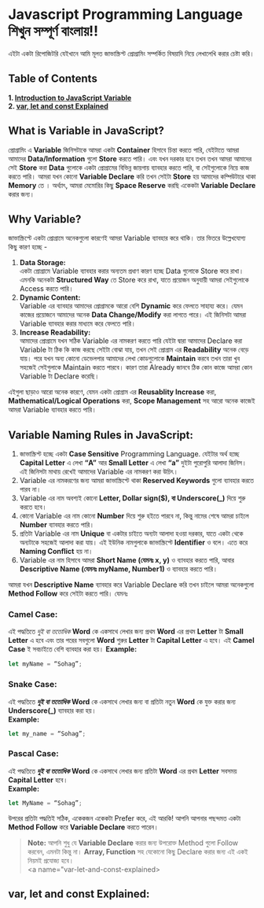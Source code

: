 # Javascript Programming Language শিখুন সম্পূর্ণ বাংলায়!!
এইটা একটা রিপোজিটরি যেইখানে আমি মূলত জাভাস্ক্রিপ্ট প্রোগ্রামিং সম্পর্কিত বিষয়াদি নিয়ে লেখালেখি করার চেষ্টা করি। <br>
## Table of Contents
**1. [Introduction to JavaScript Variable](#introduction-to-js-variable)** </br>
**2. [var, let and const Explained](#var-let-and-const-explained)**

<a name = "introduction-to-js-variable"> </a>
## What is Variable in JavaScript?
প্রোগ্রামিং এ **Variable** জিনিসটাকে আমরা একটা **Container** হিসাবে চিন্তা করতে পারি, যেইটাতে আমরা আমাদের **Data/Information** গুলো **Store** করতে পারি। এবং যখন দরকার হবে তখন তখন আমরা আমাদের সেই **Store** করা **Data** গুলোকে একটা প্রোগ্রামের বিভিন্ন জায়গায় ব্যাবহার করতে পারি, বা সেইগুলোকে নিয়ে কাজ  করতে পারি।
আমরা যখন কোনো **Variable Declare** করি তখন সেইটা **Store** হয় আমাদের কম্পিউটারে থাকা **Memory** তে । অর্থ্যাৎ, আমরা মেমোরির কিছু **Space Reserve** করছি একেকটা **Variable Declare** করার জন্য।
## Why Variable?
জাভাস্ক্রিপ্টে একটা প্রোগ্রামে অনেকগুলো কারণেই আমরা Variable ব্যাবহার করে থাকি। তার ভিতরে উল্লেখযোগ্য কিছু কারণ হচ্ছে -</br>
1. **Data Storage:** </br>
  একটা প্রোগ্রামে Variable ব্যাবহার করার অন্যতম প্রধাণ কারণ হচ্ছে Data গুলোকে Store করে রাখা। এমনকি অনেকটা **Structured Way** তে Store করে রাখা, যাতে প্রয়োজন অনুযায়ী আমরা সেইগুলোকে Access করতে পারি।</br>
2. **Dynamic Content:** </br>
  Variable  এর ব্যাবহার আমাদের প্রোগ্রামকে আরো বেশি **Dynamic** করে ফেলতে সাহায্য করে। যেমন কাজের প্রয়োজনে আমাদের অনেক **Data Change/Modify** করা লাগতে পারে। এই জিনিসটা আমরা Variable ব্যাবহার করার মাধ্যমে করে ফেলতে 
  পারি।
3. **Increase Readability:** </br>
  আমাদের প্রোগ্রামে যখন সঠিক Variable এর নামকরণ করতে পারি যেইটা দ্বারা আমাদের Declare করা Variable টা ঠিক কি কাজ করছে সেইটা বোঝা যায়, তখন সেই প্রোগ্রাম এর **Readability** অনেক বেড়ে যায়। পরে যখন অন্য কোনো 
  ডেভেলপার আমাদের লেখা কোডগুলোকে **Maintain** করবে তখন তারা খুব সহজেই সেইগুলাকে Maintain করতে পারবে। কারণ তারা Already জানবে ঠিক কোন কাজে আমরা কোন Variable টা Declare করেছি।

এইগুলা ছাড়াও আরো অনেক কারণে,  যেমন একটা প্রোগ্রাম এর **Reusablity Increase** করা, **Mathematical/Logical Operations** করা, **Scope Management** সহ আরো অনেক কাজেই আমরা Variable ব্যাবহার করতে পারি। </br>
## Variable Naming Rules in JavaScript: </br>
1. জাভাস্ক্রিপ্ট হচ্ছে একটা **Case Sensitive** Programming Language. যেইটার অর্থ হচ্ছে **Capital Letter** এ লেখা **“A”** আর **Small Letter** এ লেখা **“a”** দুইটা পুরোপুরি আলাদা জিনিস। এই জিনিসটা মাথায় রেখেই আমাদের Variable এর নামকরণ করা উচিৎ।
2. Variable এর নামকরণের জন্য আমরা জাভাস্ক্রিপ্টে থাকা **Reserved Keywords** গুলো ব্যাবহার করতে পারব না।
3. Variable এর নাম অবশ্যই কোনো **Letter, Dollar sign($), বা Underscore(_)** দিয়ে শুরু করতে হবে।
4. কোনো Variable এর নাম কোনো **Number** দিয়ে শুরু হইতে পারবে না, কিন্তু নামের শেষে আমরা চাইলে **Number** ব্যাবহার করতে পারি।
5. প্রতিটা Variable এর নাম **Unique** বা একটার চাইতে অন্যটা আলাদা হওয়া দরকার, যাতে একটা থেকে অন্যটাকে সহজেই আলাদা করা যায়। এই ইউনিক নামগুলাকে জাভাস্ক্রিপ্টে **Identifier** ও বলে।  এতে করে **Naming Conflict** হয় না।
6. Variable এর নাম হিসাবে আমরা **Short Name (যেমনঃ x, y)** ও ব্যাবহার করতে পারি, আবার **Descriptive Name (যেমনঃ myName, Number1)** ও ব্যাবহার করতে পারি।

আমরা যখন **Descriptive Name** ব্যাবহার করে Variable Declare করি তখন চাইলে আমরা অনেকগুলো **Method Follow** করে সেইটা করতে পারি। যেমনঃ </br>

### Camel Case: </br>
এই পদ্ধতিতে _দুই বা ততোধিক_ **Word** কে একসাথে লেখার জন্য প্রথম **Word** এর প্রথম **Letter** টা **Small Letter** এ হবে এবং তার পরের সবগুলো **Word** শুরুর **Letter** টা **Capital Letter** এ হবে। এই **Camel Case** ই সবচাইতে বেশি ব্যাবহার করা হয়।
**Example:**
```javascript
let myName = “Sohag”;
```
### Snake Case: </br>
এই পদ্ধতিতে ***দুই বা ততোধিক*** **Word** কে একসাথে লেখার জন্য বা প্রতিটা নতুন **Word** কে যুক্ত করার জন্য **Underscore(_)** ব্যাবহার করা হয়। </br>
**Example:**
```javascript
let my_name = “Sohag”;
```
### Pascal Case: </br>
এই পদ্ধতিতে ***দুই বা ততোধিক*** **Word** কে একসাথে লেখার জন্য প্রতিটা **Word** এর প্রথম **Letter** সবসময় **Capital Letter** হবে।</br>
**Example:**
```javascript
let MyName = “Sohag”;
```
উপরের প্রতিটা পদ্ধতিই সঠিক, একেকজন একেকটা Prefer করে, এই আরকি! আপনি আপনার পছন্দমত একটা **Method Follow** করে **Variable Declare** করতে পারেন। </br>
>**Note:** আপনি শুধু যে **Variable Declare** করার জন্য উপরোক্ত Method গুলো Follow করবেন, এমনটা কিন্তু না। **Array, Function** সহ যেকোনো কিছু Declare করার জন্য এই একই নিয়মই প্রযোজ্য হবে। </br>
<a name="var-let-and-const-explained></a>
## var, let and const Explained: </br>
